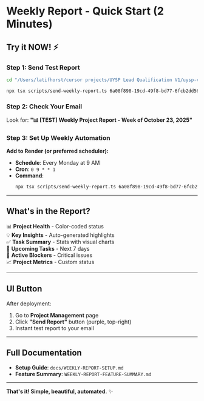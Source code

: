 # Weekly Report - Quick Start (2 Minutes)

## Try it NOW! ⚡

### Step 1: Send Test Report

```bash
cd "/Users/latifhorst/cursor projects/UYSP Lead Qualification V1/uysp-client-portal"

npx tsx scripts/send-weekly-report.ts 6a08f898-19cd-49f8-bd77-6fcb2dd56db9 --test rebel@rebelhq.ai
```

### Step 2: Check Your Email

Look for: **"📊 [TEST] Weekly Project Report - Week of October 23, 2025"**

### Step 3: Set Up Weekly Automation

**Add to Render (or preferred scheduler):**

- **Schedule**: Every Monday at 9 AM
- **Cron**: `0 9 * * 1`
- **Command**: 
  ```bash
  npx tsx scripts/send-weekly-report.ts 6a08f898-19cd-49f8-bd77-6fcb2dd56db9
  ```

---

## What's in the Report?

📊 **Project Health** - Color-coded status  
💡 **Key Insights** - Auto-generated highlights  
✅ **Task Summary** - Stats with visual charts  
📅 **Upcoming Tasks** - Next 7 days  
🚧 **Active Blockers** - Critical issues  
📈 **Project Metrics** - Custom status

---

## UI Button

After deployment:
1. Go to **Project Management** page
2. Click **"Send Report"** button (purple, top-right)
3. Instant test report to your email

---

## Full Documentation

- **Setup Guide**: `docs/WEEKLY-REPORT-SETUP.md`
- **Feature Summary**: `WEEKLY-REPORT-FEATURE-SUMMARY.md`

---

**That's it! Simple, beautiful, automated.** ✨

